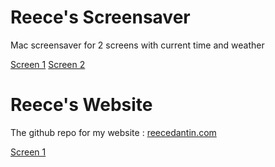 # Reece's Screensaver
Mac screensaver for 2 screens with current time and weather

[Screen 1](https://reecedantin.github.io/Webview)
[Screen 2](https://reecedantin.github.io/Webview/index2.html)

# Reece's Website
The github repo for my website : [reecedantin.com](https://reecedantin.com)

[Screen 1](https://reecedantin.github.io/My%20Website/index.html)
